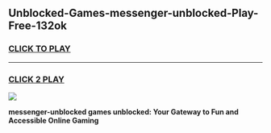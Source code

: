
## Unblocked-Games-messenger-unblocked-Play-Free-132ok
<h3>
<a href="https://premium76.site?title=messenger-unblocked&ref=10A">CLICK TO PLAY</a></h3>
<hr>

<h3>
<a href="https://premium76.site?title=messenger-unblocked&ref=10A">CLICK 2 PLAY</a>
  
</h3>

<a href="https://premium76.site?title=messenger-unblocked&ref=10A"><img src="https://clearcache.store/games.png"></a>


**messenger-unblocked games unblocked: Your Gateway to Fun and Accessible Online Gaming**
